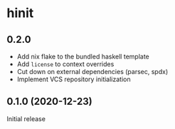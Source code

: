 # hinit

## 0.2.0

* Add nix flake to the bundled haskell template
* Add `license` to context overrides
* Cut down on external dependencies (parsec, spdx)
* Implement VCS repository initialization

## 0.1.0 (2020-12-23)

Initial release
